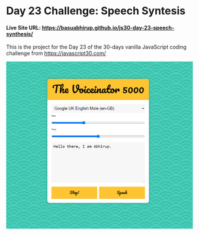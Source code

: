 # Day 23 Challenge: Speech Syntesis
#### Live Site URL: https://basuabhirup.github.io/js30-day-23-speech-synthesis/

This is the project for the Day 23 of the 30-days vanilla JavaScript coding challenge from https://javascript30.com/


![Screenshot of the completed Project](./screenshot-day23.png)
